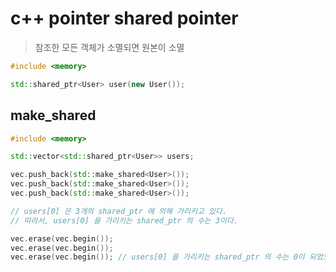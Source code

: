 # c++ pointer shared pointer

> 참조한 모든 객체가 소멸되면 원본이 소멸

```cpp
#include <memory>

std::shared_ptr<User> user(new User());
```

## make_shared

```cpp
#include <memory>

std::vector<std::shared_ptr<User>> users;

vec.push_back(std::make_shared<User>());
vec.push_back(std::make_shared<User>());
vec.push_back(std::make_shared<User>());

// users[0] 은 3개의 shared_ptr 에 의해 가리키고 있다.
// 따라서, users[0] 을 가리키는 shared_ptr 의 수는 3이다.

vec.erase(vec.begin());
vec.erase(vec.begin());
vec.erase(vec.begin()); // users[0] 을 가리키는 shared_ptr 의 수는 0이 되었으므로, users[0] 을 해제한다.
```
